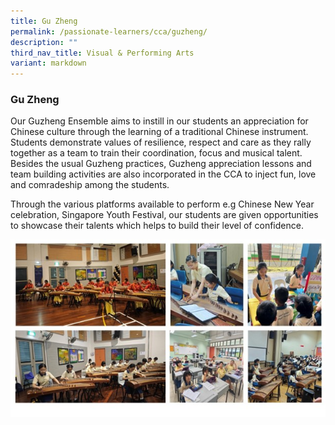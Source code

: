 ```yaml
---
title: Gu Zheng
permalink: /passionate-learners/cca/guzheng/
description: ""
third_nav_title: Visual & Performing Arts
variant: markdown
---
```

### **Gu Zheng**
Our Guzheng Ensemble aims to instill in our students an appreciation for Chinese culture through the learning of a traditional Chinese instrument. Students demonstrate values of resilience, respect and care as they rally together as a team to train their coordination, focus and musical talent. Besides the usual Guzheng practices, Guzheng appreciation lessons and team building activities are also incorporated in the CCA to inject fun, love and comradeship among the students.

Through the various platforms available to perform e.g Chinese New Year celebration, Singapore Youth Festival, our students are given opportunities to showcase their talents which helps to build their level of confidence.

![](/images/guzheng.jpg)